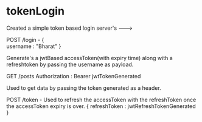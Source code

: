 # tokenLogin

Created a simple token based login server's ---> 

POST /login - 
{  
 username : "Bharat"
}

Generate's a jwtBased accessToken(with expiry time) along with a refreshtoken by passing the username as payload.



GET /posts
Authorization : Bearer jwtTokenGenerated

Used to get data by passing the token generated as a header.



POST /token - Used to refresh the accessToken with the refreshToken once the accessToken expiry is over.
{
  refreshToken : jwtRefreshTokenGenerated
}
